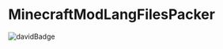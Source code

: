# MinecraftModLangFilesPacker
![davidBadge](https://david-dm.org/S--Minecraft/MinecraftModLangFilesPacker.svg "davidBadge")
